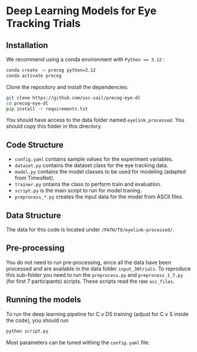 # Deep Learning Models for Eye Tracking Trials

## Installation

We recommend using a conda environment with ``Python >= 3.12`` :

```bash
conda create -n precog python=3.12
conda activate precog
```

Clone the repository and install the dependencies:

```bash
git clone https://github.com/usc-sail/precog-eye-dl
cd precog-eye-dl
pip install -r requirements.txt
```

You should have access to the data folder named ``eyelink_processed``. You should copy this folder in this directory.

## Code Structure

* ``config.yaml`` contains sample values for the experiment variables.
* ``dataset.py`` contains the dataset class for the eye tracking data.
* ``model.py`` contains the model classes to be used for modeling (adapted from TimesNet).
* ``trainer.py`` ontains the class to perform train and evaluation.
* ``script.py`` is the main script to run for model traning.
* ``preprocess_*.py`` creates the input data for the model from ASCII files.

## Data Structure

The data for this code is located under ``/PATH/TO/eyelink-processed/``.

## Pre-processing

You do not need to run pre-processing, since all the data have been processed and are available in the data folder ``input_30trials``. To reproduce this sub-folder you need to run the ``preprocess.py`` and ``preprocess_1_7.py`` (for first 7 participants) scripts. These scripts read the raw ``asc_files``.

## Running the models

To run the deep learning pipeline for C v DS training (adjust for C v S inside the code), you should run

```bash
python script.py
```

Most parameters can be tuned withing the ``config.yaml`` file.
